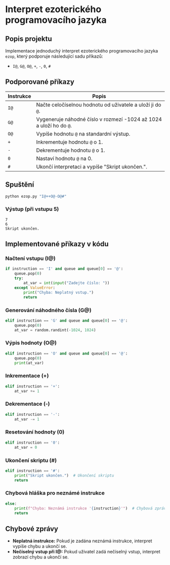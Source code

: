 # Interpret ezoterického programovacího jazyka

## Popis projektu
Implementace jednoduchý interpret ezoterického programovacího jazyka `ezop`, který podporuje následující sadu příkazů:

- `I@`, `G@`, `O@`, `+`, `-`, `0`, `#`

## Podporované příkazy
| Instrukce | Popis |
|-----------|----------------------------------------------|
| `I@`      | Načte celočíselnou hodnotu od uživatele a uloží ji do `@`. |
| `G@`      | Vygeneruje náhodné číslo v rozmezí -1024 až 1024 a uloží ho do `@`. |
| `O@`      | Vypíše hodnotu `@` na standardní výstup. |
| `+`       | Inkrementuje hodnotu `@` o 1. |
| `-`       | Dekrementuje hodnotu `@` o 1. |
| `0`       | Nastaví hodnotu `@` na 0. |
| `#`       | Ukončí interpretaci a vypíše "Skript ukončen.". |

## Spuštění 
```python
python ezop.py "I@++O@-O@#"
```

### Výstup (při vstupu 5)
```
7
6
Skript ukončen.
```
## Implementované příkazy v kódu
### Načtení vstupu (I@)
```python
if instruction == 'I' and queue and queue[0] == '@':
    queue.pop(0)
    try:
        at_var = int(input("Zadejte číslo: "))
    except ValueError:
        print("Chyba: Neplatný vstup.")
        return
```
### Generování náhodného čísla (G@)
```python
elif instruction == 'G' and queue and queue[0] == '@':
    queue.pop(0)
    at_var = random.randint(-1024, 1024)
```

### Výpis hodnoty (O@)
```python
elif instruction == 'O' and queue and queue[0] == '@':
    queue.pop(0)
    print(at_var)
```
### Inkrementace (+)
```python
elif instruction == '+':
    at_var += 1
```
### Dekrementace (-)
```python
elif instruction == '-':
    at_var -= 1
```
### Resetování hodnoty (0)
```python
elif instruction == '0':
    at_var = 0
```
### Ukončení skriptu (#)
```python
elif instruction == '#':
    print("Skript ukončen.")  # Ukončení skriptu
    return
```
### Chybová hláška pro neznámé instrukce
```python
else:
    print(f"Chyba: Neznámá instrukce '{instruction}'")  # Chybová zpráva pro neznámé instrukce
    return
```
## Chybové zprávy
- **Neplatná instrukce:** Pokud je zadána neznámá instrukce, interpret vypíše chybu a ukončí se.
- **Nečíselný vstup při I@:** Pokud uživatel zadá nečíselný vstup, interpret zobrazí chybu a ukončí se.
